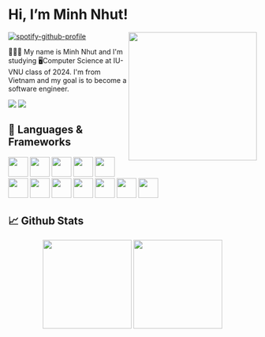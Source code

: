 # Hi, I’m Minh Nhut!  
<img align="right" height="260px" src="https://cdn.discordapp.com/attachments/919497044110999606/1039171401652904047/unknown.png" >

 [![spotify-github-profile](https://spotify-github-profile.vercel.app/api/view?uid=g874jt5kq2wxd3kljeer1es8n&cover_image=true&theme=novatorem&bar_color=74a7fe&bar_color_cover=false)](https://github.com/kittinan/spotify-github-profile)

👨🏻‍💻 My name is Minh Nhut and I'm studying 🖥️Computer Science at IU-VNU class of 2024. I'm from Vietnam and my goal is to become a software engineer.

<a href=https://www.facebook.com/mnnhwt/> <img src="https://img.shields.io/badge/Facebook-%231877F2.svg?style=for-the-badge&logo=Facebook&logoColor=white"></a> <a href=https://www.instagram.com/m.nhwt/> <img src="https://img.shields.io/badge/Instagram-%23E4405F.svg?style=for-the-badge&logo=Instagram&logoColor=white"></a> 

## 🔨 Languages & Frameworks
 
   <img width="40em" src="https://cdn.jsdelivr.net/gh/devicons/devicon/icons/mysql/mysql-original.svg" /> <img width="40em" src="https://cdn.jsdelivr.net/gh/devicons/devicon/icons/mongodb/mongodb-plain.svg" /> <img width="40em" src="https://cdn.jsdelivr.net/gh/devicons/devicon/icons/react/react-original.svg" /> <img width="40em"
src="https://global.discourse-cdn.com/standard17/uploads/threejs/original/2X/e/e4f86d2200d2d35c30f7b1494e96b9595ebc2751.png" /> <img width="40em" src="https://cdn.jsdelivr.net/gh/devicons/devicon/icons/nodejs/nodejs-original.svg" /> <img width="40em" src="https://cdn.jsdelivr.net/gh/devicons/devicon/icons/html5/html5-original.svg" /> <img width="40em" src="https://cdn.jsdelivr.net/gh/devicons/devicon/icons/css3/css3-original.svg" /> <img width="40em" src="https://cdn.jsdelivr.net/gh/devicons/devicon/icons/javascript/javascript-original.svg" /> <img width="40em" src="https://cdn.jsdelivr.net/gh/devicons/devicon/icons/python/python-original.svg" /> <img width="40em" src="https://cdn.jsdelivr.net/gh/devicons/devicon/icons/java/java-original.svg" /> <img width="40em" src="https://cdn.jsdelivr.net/gh/devicons/devicon/icons/git/git-original.svg" /> <img width="40em" src="https://cdn.jsdelivr.net/gh/devicons/devicon/icons/npm/npm-original-wordmark.svg" /> 
          
          
## 📈 Github Stats
<div align="center">
  <img height="180em" src="https://github-readme-stats.vercel.app/api?username=mnhwt0108&theme=tokyonight&show_icons=true&count_private=true">
  <img height="180em" src="https://github-readme-stats.vercel.app/api/top-langs/?username=mnhwt0108&theme=tokyonight&layout=compact&langs_count=6">
</div>

  
  
  


